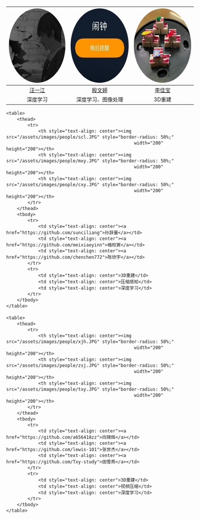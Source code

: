 <table>
        <thead>
            <tr>
                <th style="text-align: center"><img src="/assets/images/people/wyj.JPG" style="border-radius: 50%;"
                                                    width="200" height="200"></th>
                <th style="text-align: center"><img src="/assets/images/people/ywt.JPG" style="border-radius: 50%;"
                                                    width="200" height="200"></th>
                <th style="text-align: center"><img src="/assets/images/people/ljb.JPG" style="border-radius: 50%;"
                                                    width="200" height="200"></th>
            </tr>
        </thead>
        <tbody>
            <tr>
                <td style="text-align: center"><a href="https://github.com/linux">汪一江</a></td>
                <td style="text-align: center"><a href="https://github.com/ywt123abc">殷文婷</a></td>
                <td style="text-align: center"><a href="https://github.com/TIMESTICKING">李佳宝</a></td>
            </tr>
            <tr>
                <td style="text-align: center">深度学习</td>
                <td style="text-align: center">深度学习、图像处理</td>
                <td style="text-align: center">3D重建</td>
            </tr>
        </tbody>
    </table>

    <table>
        <thead>
            <tr>
                <th style="text-align: center"><img src="/assets/images/people/scl.JPG" style="border-radius: 50%;"
                                                    width="200" height="200"></th>
                <th style="text-align: center"><img src="/assets/images/people/mxy.JPG" style="border-radius: 50%;"
                                                    width="200" height="200"></th>
                <th style="text-align: center"><img src="/assets/images/people/cxy.JPG" style="border-radius: 50%;"
                                                    width="200" height="200"></th>
            </tr>
        </thead>
        <tbody>
            <tr>
                <td style="text-align: center"><a href="https://github.com/sunciliang">孙辞量</a></td>
                <td style="text-align: center"><a href="https://github.com/meixiaoyinn">梅校寅</a></td>
                <td style="text-align: center"><a href="https://github.com/chenchen772">陈欣宇</a></td>
            </tr>
            <tr>
                <td style="text-align: center">3D重建</td>
                <td style="text-align: center">压缩感知</td>
                <td style="text-align: center">深度学习</td>
            </tr>
        </tbody>
    </table>

    <table>
        <thead>
            <tr>
                <th style="text-align: center"><img src="/assets/images/people/xjh.JPG" style="border-radius: 50%;"
                                                    width="200" height="200"></th>
                <th style="text-align: center"><img src="/assets/images/people/zsj.JPG" style="border-radius: 50%;"
                                                    width="200" height="200"></th>
                <th style="text-align: center"><img src="/assets/images/people/txy.JPG" style="border-radius: 50%;"
                                                    width="200" height="200"></th>
            </tr>
        </thead>
        <tbody>
            <tr>
                <td style="text-align: center"><a href="https://github.com/a656418zz">向锦辉</a></td>
                <td style="text-align: center"><a href="https://github.com/lewis-101">张世杰</a></td>
                <td style="text-align: center"><a href="https://github.com/Txy-study">田雪燕</a></td>
            </tr>
            <tr>
                <td style="text-align: center">3D重建</td>
                <td style="text-align: center">视频压缩</td>
                <td style="text-align: center">深度学习</td>
            </tr>
        </tbody>
    </table>
